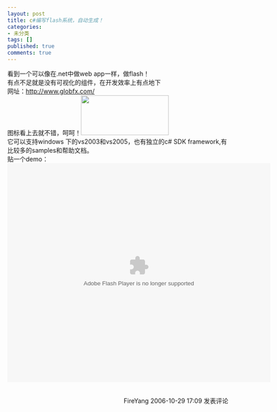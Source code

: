 ```yaml
---
layout: post
title: c#编写flash系统，自动生成！
categories:
- 未分类
tags: []
published: true
comments: true
---
```

<p>看到一个可以像在.net中做web app一样，做flash！<br />有点不足就是没有可视化的组件，在开发效率上有点地下<br />网址：<a href="http://www.globfx.com/">http://www.globfx.com/</a><br />图标看上去就不错，呵呵！<img height="91" alt="" src="http://www.cnblogs.com/images/cnblogs_com/fireyang/logo_globfx.jpg" width="200" border="0" /><br />它可以支持windows 下的vs2003和vs2005，也有独立的c# SDK framework,有比较多的samples和帮助文档。 <br />贴一个demo：<br />
<object height="500" width="600" classid="clsid:D27CDB6E-AE6D-11cf-96B8-444553540000" xcodebase="http://download.macromedia.com/pub/shockwave/cabs/flash/swflash.cab">
<param name="Movie" value="/images/cnblogs_com/fireyang/SlideShow.swf" /> <param name="Quality" value="high" /><param name="wmode" value="transparent" /><embed src="http://www.cnblogs.com/images/cnblogs_com/fireyang/SlideShow.swf" width="600" height="500" quality="high" wmode="transparent" type="application/x-shockwave-flash" pluginspage="http://www.macromedia.com/go/getflashplayer"></embed>
</object>
<img src="http://www.cnblogs.com/FireYang/aggbug/543657.html" width="1" height="1" /><br /><br /><div align="right"><a style="text-decoration:none;" href="http://FireYang.cnblogs.com/" target="_blank">FireYang</a> 2006-10-29 17:09 <a href="http://www.cnblogs.com/FireYang/archive/2006/10/29/543657.html#Feedback" target="_blank" style="text-decoration:none;">发表评论</a></div></p>
